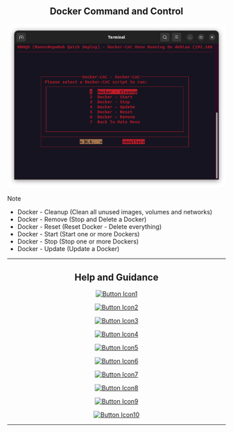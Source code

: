 <div align="center">

## Docker Command and Control

![Alt text](../Images/Docker-CnC.png)

</div>

> [!NOTE]
>- Docker - Cleanup (Clean all unused images, volumes and networks)
>- Docker - Remove (Stop and Delete a Docker)
>- Docker - Reset (Reset Docker - Delete everything)
>- Docker - Start (Start one or more Dockers)
>- Docker - Stop (Stop one or more Dockers)
>- Docker - Update (Update a Docker)

<div align="center">

---------------------------------------------------------------------------------------------

## Help and Guidance


[![Button Icon1]][Link1]

[![Button Icon2]][Link2]

[![Button Icon3]][Link3]

[![Button Icon4]][Link4]

[![Button Icon5]][Link5]

[![Button Icon6]][Link6]

[![Button Icon7]][Link7]

[![Button Icon8]][Link8]

[![Button Icon9]][Link9]

[![Button Icon10]][Link10]

---------------------------------------------------------------------------------------------

<!---------------------------------------------------------------------------->
[Link1]: Requirements.md
[Link2]: Installation.md
[Link3]: Main-Menu.md
[Link4]: Docker-Support.md
[Link5]: RunesRepoHub.md
[Link6]: Cronjobs.md
[Link7]: Youtube-Scripts.md
[Link8]: Quick-Installer.md
[Link9]: Quick-Tools.md
[Link10]: Docker-CnC.md

<!---------------------------------[ Buttons ]--------------------------------->
[Button Icon1]: https://img.shields.io/badge/Requirements-page?style=for-the-badge&logo=readthedocs&logoColor=white&color=blue
[Button Icon2]: https://img.shields.io/badge/Installation-EF2D5E?style=for-the-badge&logoColor=white&logo=DocuSign
[Button Icon3]: https://img.shields.io/badge/Main%20Menu-page?style=for-the-badge&logo=databricks&logoColor=white&color=green
[Button Icon4]: https://img.shields.io/badge/Docker%20Support-page?style=for-the-badge&logo=docker&logoColor=white&color=blue
[Button Icon5]: https://img.shields.io/badge/RunesRepoHub%20Software-page?style=for-the-badge&logo=r&logoColor=white&color=orange
[Button Icon6]: https://img.shields.io/badge/Cronjobs-page?style=for-the-badge&logo=convertio&logoColor=white&color=purple
[Button Icon7]: https://img.shields.io/badge/Youtube%20Scripts-page?style=for-the-badge&logo=youtube&logoColor=white&color=red
[Button Icon8]: https://img.shields.io/badge/Quick%20Installers-page?style=for-the-badge&logo=quicktime&logoColor=white&color=yellow
[Button Icon9]: https://img.shields.io/badge/Quick%20Tools-page?style=for-the-badge&logo=azurefunctions&logoColor=white&color=darklime
[Button Icon10]: https://img.shields.io/badge/Docker%20CnC-page?style=for-the-badge&logo=docker&logoColor=white&color=darkblue

</div>